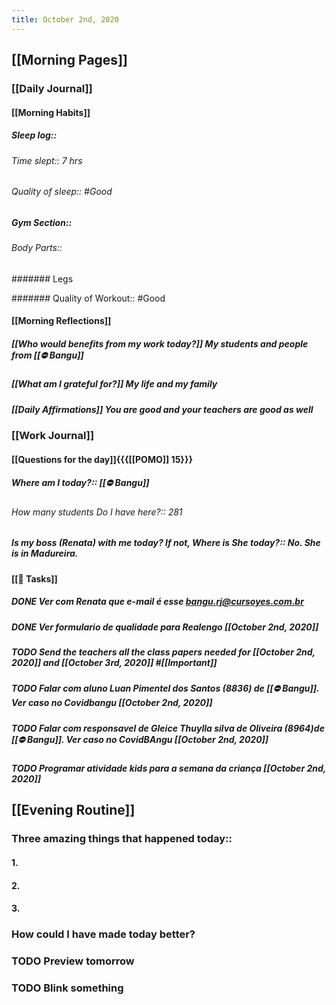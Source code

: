 ```yaml
---
title: October 2nd, 2020
---
```


## [[Morning Pages]]
### [[Daily Journal]]
#### [[Morning Habits]]
##### Sleep log:: 
###### Time slept:: 7 hrs

###### Quality of sleep:: #Good

##### Gym Section:: 
###### Body Parts:: 
####### Legs

####### Quality of Workout:: #Good

#### [[Morning Reflections]]
##### [[Who would benefits from my work today?]] My students and people from [[⛔ Bangu]]

##### [[What am I grateful for?]] My life and my family

##### [[Daily Affirmations]] You are good and your teachers are good as well

### [[Work Journal]]
#### [[Questions for the day]]{{{[[POMO]] 15}}}
##### Where am I today?:: [[⛔ Bangu]]
###### How many students Do I have here?:: 281

##### Is my boss (Renata) with me today? If not, Where is She today?:: No. She is in Madureira.

#### [[📌 Tasks]]
##### DONE Ver com Renata que e-mail é esse bangu.rj@cursoyes.com.br

##### DONE Ver formulario de qualidade para Realengo [[October 2nd, 2020]]

##### TODO Send the teachers all the class papers needed for [[October 2nd, 2020]] and [[October 3rd, 2020]]  #[[Important]] 

##### TODO Falar com aluno Luan Pimentel dos Santos (8836) de [[⛔ Bangu]]. Ver caso no Covidbangu [[October 2nd, 2020]]

##### TODO Falar com responsavel de Gleice Thuylla silva de Oliveira (8964)de [[⛔ Bangu]]. Ver caso no CovidBAngu [[October 2nd, 2020]]

##### TODO Programar atividade kids para a semana da criança [[October 2nd, 2020]]

## [[Evening Routine]]
### Three amazing things that happened today::
#### 1. 

#### 2. 

#### 3. 

### How could I have made today better?

### TODO Preview tomorrow

### TODO Blink something
